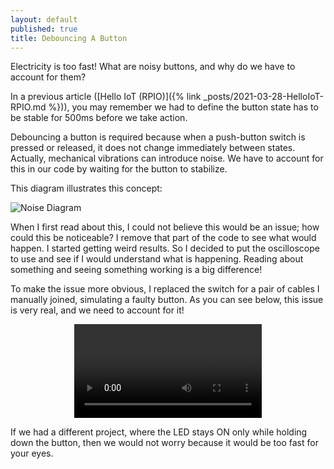 ```yaml
---
layout: default
published: true
title: Debouncing A Button
---
```


Electricity is too fast! What are noisy buttons, and why do we have to account for them?

In a previous article ([Hello IoT (RPIO)]({% link _posts/2021-03-28-HelloIoT-RPIO.md %})), you may remember we had to define the button state has to be stable for 500ms before we take action.

Debouncing a button is required because when a push-button switch is pressed or released, it does not change immediately between states. Actually, mechanical vibrations can introduce noise. We have to account for this in our code by waiting for the button to stabilize.

This diagram illustrates this concept:

![Noise Diagram](/assets/blog/2021-04-04/NoiseDiagram.png)

When I first read about this, I could not believe this would be an issue; how could this be noticeable? I remove that part of the code to see what would happen. I started getting weird results. So I decided to put the oscilloscope to use and see if I would understand what is happening. Reading about something and seeing something working is a big difference!

To make the issue more obvious, I replaced the switch for a pair of cables I manually joined, simulating a faulty button. As you can see below, this issue is very real, and we need to account for it!

<p style="text-align:center;">
    <video src="/assets/blog/2021-04-04/NoisyButton.mov" style="max-width: 100%;" autoplay controls loop></video>
</p>

If we had a different project, where the LED stays ON only while holding down the button, then we would not worry because it would be too fast for your eyes.
